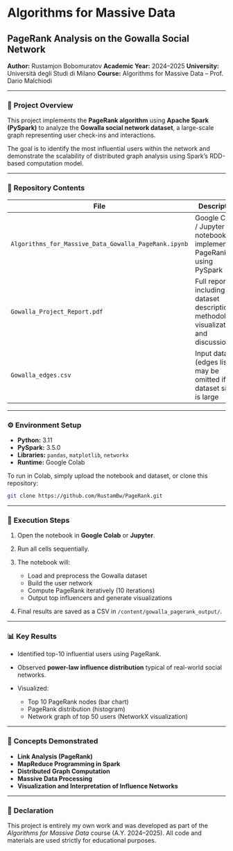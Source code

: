 # Algorithms for Massive Data

## **PageRank Analysis on the Gowalla Social Network**

**Author:** Rustamjon Bobomuratov
**Academic Year:** 2024–2025
**University:** Università degli Studi di Milano
**Course:** Algorithms for Massive Data – Prof. Dario Malchiodi

---

### 📘 **Project Overview**

This project implements the **PageRank algorithm** using **Apache Spark (PySpark)** to analyze the **Gowalla social network dataset**, a large-scale graph representing user check-ins and interactions.

The goal is to identify the most influential users within the network and demonstrate the scalability of distributed graph analysis using Spark’s RDD-based computation model.

---

### 📂 **Repository Contents**

| File                                                 | Description                                                                            |
| ---------------------------------------------------- | -------------------------------------------------------------------------------------- |
| `Algorithms_for_Massive_Data_Gowalla_PageRank.ipynb` | Google Colab / Jupyter notebook implementing PageRank using PySpark                    |
| `Gowalla_Project_Report.pdf`                         | Full report including dataset description, methodology, visualizations, and discussion |
| `Gowalla_edges.csv`                                  | Input dataset (edges list) – may be omitted if dataset size is large                   |

---

### ⚙️ **Environment Setup**

* **Python:** 3.11
* **PySpark:** 3.5.0
* **Libraries:** `pandas`, `matplotlib`, `networkx`
* **Runtime:** Google Colab 

To run in Colab, simply upload the notebook and dataset, or clone this repository:

```bash
git clone https://github.com/RustamBw/PageRank.git
```

---

### 🚀 **Execution Steps**

1. Open the notebook in **Google Colab** or **Jupyter**.
2. Run all cells sequentially.
3. The notebook will:

   * Load and preprocess the Gowalla dataset
   * Build the user network
   * Compute PageRank iteratively (10 iterations)
   * Output top influencers and generate visualizations
4. Final results are saved as a CSV in `/content/gowalla_pagerank_output/`.

---

### 📊 **Key Results**

* Identified top-10 influential users using PageRank.
* Observed **power-law influence distribution** typical of real-world social networks.
* Visualized:

  * Top 10 PageRank nodes (bar chart)
  * PageRank distribution (histogram)
  * Network graph of top 50 users (NetworkX visualization)

---

### 🧠 **Concepts Demonstrated**

* **Link Analysis (PageRank)**
* **MapReduce Programming in Spark**
* **Distributed Graph Computation**
* **Massive Data Processing**
* **Visualization and Interpretation of Influence Networks**

---

### 📜 **Declaration**

This project is entirely my own work and was developed as part of the *Algorithms for Massive Data* course (A.Y. 2024–2025).
All code and materials are used strictly for educational purposes.
